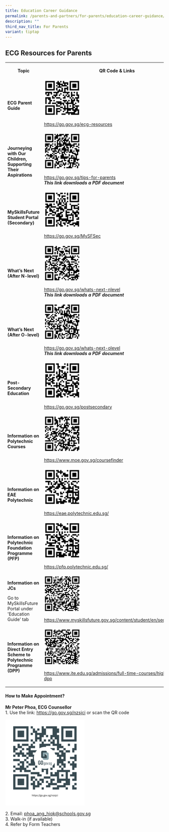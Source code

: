 ```yaml
---
title: Education Career Guidance
permalink: /parents-and-partners/for-parents/education-career-guidance/
description: ""
third_nav_title: For Parents
variant: tiptap
---
```

<h2>ECG Resources for Parents</h2>
<table style="minWidth: 50px">
<colgroup>
<col>
<col>
</colgroup>
<tbody>
<tr>
<th rowspan="1" colspan="1">
<p>Topic</p>
</th>
<th rowspan="1" colspan="1">
<p>QR Code &amp; Links</p>
</th>
</tr>
<tr>
<td rowspan="1" colspan="1">
<p><strong>ECG Parent Guide</strong>
</p>
</td>
<td rowspan="1" colspan="1">
<div class="isomer-image-wrapper">
<img style="width: 25%;" height="auto" width="100%" alt="" src="/images/For Parents/ECG_Parent_Guide_QRcode.png">
</div>
<p><a href="https://go.gov.sg/ecg-resources" rel="noopener noreferrer nofollow" target="_blank">https://go.gov.sg/ecg-resources</a>
</p>
</td>
</tr>
<tr>
<td rowspan="1" colspan="1">
<p><strong>Journeying with Our Children, Supporting Their Aspirations</strong>
</p>
</td>
<td rowspan="1" colspan="1">
<div class="isomer-image-wrapper">
<img style="width: 25%;" height="auto" width="100%" alt="" src="/images/For Parents/Journeying_with_Our_Children__Supporting_Their_Aspirations_QRcode.png">
</div>
<p><a href="https://go.gov.sg/tips-for-parents" rel="noopener noreferrer nofollow" target="_blank">https://go.gov.sg/tips-for-parents</a>
<br><strong><em>This link downloads a PDF document</em></strong>
</p>
</td>
</tr>
<tr>
<td rowspan="1" colspan="1">
<p><strong>MySkillsFuture Student Portal (Secondary)</strong>
</p>
</td>
<td rowspan="1" colspan="1">
<div class="isomer-image-wrapper">
<img style="width: 25%;" height="auto" width="100%" alt="" src="/images/For Parents/MySkillsFuture_Student_Portal__Secondary__QRcode.png">
</div>
<p><a href="https://go.gov.sg/MySFSec" rel="noopener noreferrer nofollow" target="_blank">https://go.gov.sg/MySFSec</a>
</p>
</td>
</tr>
<tr>
<td rowspan="1" colspan="1">
<p><strong>What’s Next (After N-level)</strong>
</p>
</td>
<td rowspan="1" colspan="1">
<div class="isomer-image-wrapper">
<img style="width: 25%;" height="auto" width="100%" alt="" src="/images/For Parents/What_s_Next__After_N_level__QRcode.png">
</div>
<p><a href="https://go.gov.sg/whats-next-nlevel" rel="noopener noreferrer nofollow" target="_blank">https://go.gov.sg/whats-next-nlevel</a>
<br><strong><em>This link downloads a PDF document</em></strong>
</p>
</td>
</tr>
<tr>
<td rowspan="1" colspan="1">
<p><strong>What’s Next (After O-level)</strong>
</p>
</td>
<td rowspan="1" colspan="1">
<div class="isomer-image-wrapper">
<img style="width: 25%;" height="auto" width="100%" alt="" src="/images/For Parents/What_s_Next__After_O_level__QRcode.png">
</div>
<p><a href="https://go.gov.sg/whats-next-olevel" rel="noopener noreferrer nofollow" target="_blank">https://go.gov.sg/whats-next-olevel</a>
<br><strong><em>This link downloads a PDF document</em></strong>
</p>
</td>
</tr>
<tr>
<td rowspan="1" colspan="1">
<p><strong>Post-Secondary Education</strong>
</p>
</td>
<td rowspan="1" colspan="1">
<div class="isomer-image-wrapper">
<img style="width: 25%;" height="auto" width="100%" alt="" src="/images/For Parents/Post_Secondary_Education_QRcode.png">
</div>
<p><a href="https://go.gov.sg/postsecondary" rel="noopener noreferrer nofollow" target="_blank">https://go.gov.sg/postsecondary</a>
</p>
</td>
</tr>
<tr>
<td rowspan="1" colspan="1">
<p><strong>Information on Polytechnic Courses</strong>
</p>
</td>
<td rowspan="1" colspan="1">
<div class="isomer-image-wrapper">
<img style="width: 25%;" height="auto" width="100%" alt="" src="/images/For Parents/Information_on_Polytechnic_Courses_QRcode.png">
</div>
<p><a href="https://www.moe.gov.sg/coursefinder" rel="noopener noreferrer nofollow" target="_blank">https://www.moe.gov.sg/coursefinder</a>
</p>
</td>
</tr>
<tr>
<td rowspan="1" colspan="1">
<p><strong>Information on EAE Polytechnic</strong>
</p>
</td>
<td rowspan="1" colspan="1">
<div class="isomer-image-wrapper">
<img style="width: 25%;" height="auto" width="100%" alt="" src="/images/For Parents/Information_on_EAE_Polytechnic_QRcode.png">
</div>
<p><a href="https://eae.polytechnic.edu.sg/" rel="noopener noreferrer nofollow" target="_blank">https://eae.polytechnic.edu.sg/</a>
</p>
</td>
</tr>
<tr>
<td rowspan="1" colspan="1">
<p><strong>Information on Polytechnic Foundation Programme (PFP)</strong>
</p>
</td>
<td rowspan="1" colspan="1">
<div class="isomer-image-wrapper">
<img style="width: 25%;" height="auto" width="100%" alt="" src="/images/For Parents/Information_on_Polytechnic_Foundation_Programme__PFP__QRcode.png">
</div>
<p><a href="https://pfp.polytechnic.edu.sg/" rel="noopener noreferrer nofollow" target="_blank">https://pfp.polytechnic.edu.sg/</a>
</p>
</td>
</tr>
<tr>
<td rowspan="1" colspan="1">
<p><strong>Information on JCs</strong>
</p>
<p>Go to MySkillsFuture Portal under 'Education Guide' tab</p>
</td>
<td rowspan="1" colspan="1">
<div class="isomer-image-wrapper">
<img style="width: 25%;" height="auto" width="100%" alt="" src="/images/For Parents/Information_on_JCs_QRcode.png">
</div>
<p><a href="https://www.myskillsfuture.gov.sg/content/student/en/secondary.html" rel="noopener noreferrer nofollow" target="_blank">https://www.myskillsfuture.gov.sg/content/student/en/secondary.html</a>
</p>
</td>
</tr>
<tr>
<td rowspan="1" colspan="1">
<p><strong>Information on Direct Entry Scheme to Polytechnic Programme (DPP)</strong>
</p>
</td>
<td rowspan="1" colspan="1">
<div class="isomer-image-wrapper">
<img style="width: 25%;" height="auto" width="100%" alt="" src="/images/For Parents/Information_on_Direct_Entry_Scheme_to_Polytechnic_Programme__DPP__QRcode.png">
</div>
<p><a href="https://www.ite.edu.sg/admissions/full-time-courses/higher-nitec-dpp" rel="noopener noreferrer nofollow" target="_blank">https://www.ite.edu.sg/admissions/full-time-courses/higher-nitec-dpp</a>
</p>
</td>
</tr>
</tbody>
</table>
<h4>How to Make Appointment?</h4>
<p><strong>Mr Peter Phoa, ECG Counsellor</strong>
<br>1. Use the link: <a href="https://go.gov.sg/nzsjci" rel="noopener noreferrer nofollow" target="_blank">https://go.gov.sg/nzsjci</a> or scan the
QR code</p>
<div class="isomer-image-wrapper">
<img style="width: 50%;" height="auto" width="100%" alt="" src="/images/For Parents/ECG_Counselling_Appointment_QRcode.png">
</div>
<p>2. Email: <a href="mailto:phoa_ang_hiok@schools.gov.sg" rel="noopener noreferrer nofollow" target="_blank">phoa_ang_hiok@schools.gov.sg</a>
<br>3. Walk-in (if available)
<br>4. Refer by Form Teachers</p>